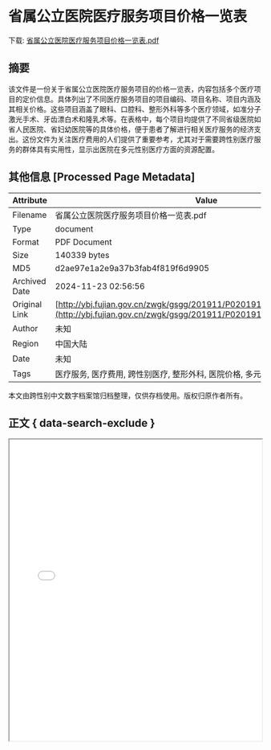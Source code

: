 # 省属公立医院医疗服务项目价格一览表

<!-- tcd_download_link -->
下载: <a href="省属公立医院医疗服务项目价格一览表.pdf" download>省属公立医院医疗服务项目价格一览表.pdf</a>
<!-- tcd_download_link_end -->

## 摘要

<!-- tcd_abstract -->
该文件是一份关于省属公立医院医疗服务项目的价格一览表，内容包括多个医疗项目的定价信息。具体列出了不同医疗服务项目的项目编码、项目名称、项目内涵及其相关价格。这些项目涵盖了眼科、口腔科、整形外科等多个医疗领域，如准分子激光手术、牙齿漂白术和隆乳术等。在表格中，每个项目均提供了不同省级医院如省人民医院、省妇幼医院等的具体价格，便于患者了解进行相关医疗服务的经济支出。这份文件为关注医疗费用的人们提供了重要参考，尤其对于需要跨性别医疗服务的群体具有实用性，显示出医院在多元性别医疗方面的资源配置。

<!-- tcd_abstract_end -->

## 其他信息 [Processed Page Metadata]

| Attribute       | Value                                  |
|-----------------|----------------------------------------|
| Filename        | 省属公立医院医疗服务项目价格一览表.pdf                             |
| Type            | document                                 |
| Format          | PDF Document                               |
| Size            | 140339 bytes                           |
| MD5             | d2ae97e1a2e9a37b3fab4f819f6d9905                                  |
| Archived Date   | 2024-11-23 02:56:56                             |
| Original Link   | [http://ybj.fujian.gov.cn/zwgk/gsgg/201911/P020191227322945643485.pdf](http://ybj.fujian.gov.cn/zwgk/gsgg/201911/P020191227322945643485.pdf)                         |
| Author          | 未知                               |
| Region          | 中国大陆                               |
| Date            | 未知                                 |
| Tags            | 医疗服务, 医疗费用, 跨性别医疗, 整形外科, 医院价格, 多元性别健康资源                                 |

本文由跨性别中文数字档案馆归档整理，仅供存档使用。版权归原作者所有。


## 正文 { data-search-exclude }

<!-- tcd_main_text -->
<iframe src="../省属公立医院医疗服务项目价格一览表.pdf" width="100%" height="600px">
    <p>无法显示PDF，请下载查看。</p>
</iframe>
<!-- tcd_main_text_end -->

